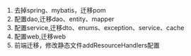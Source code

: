 1. 去掉spring、mybatis，迁移pom
2. 配置dao,迁移dao、entity、mapper
3. 配置service,迁移dto、enums、exception、service、cache
4. 配置web,迁移web
5. 前端迁移，修改静态文件addResourceHandlers配置